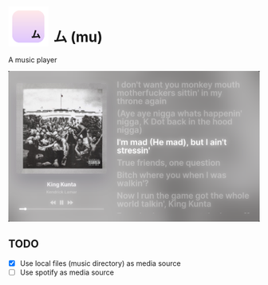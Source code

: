 <img src="./assets/logo.svg" width="80" style="margin-right:10px" align="left" alt="nwg-shell logo">

# ム (mu)

A music player

![preview](./assets/preview.png)

## TODO

- [x] Use local files (music directory) as media source
- [ ] Use spotify as media source
